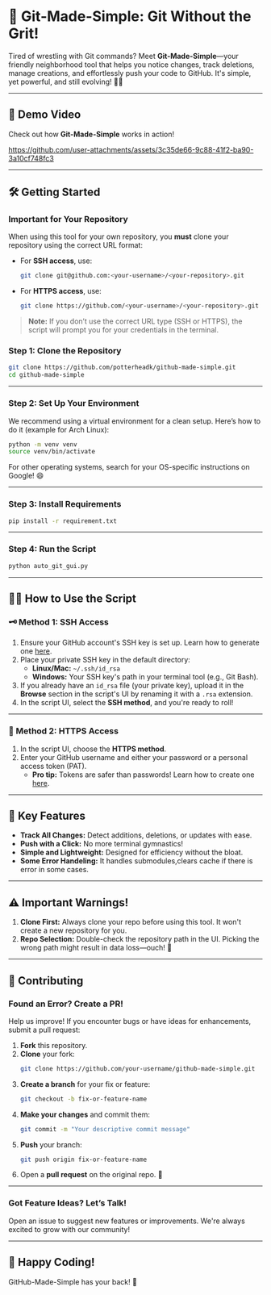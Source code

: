
# 🚀 **Git-Made-Simple: Git Without the Grit!**

Tired of wrestling with Git commands? Meet **Git-Made-Simple**—your friendly neighborhood tool that helps you notice changes, track deletions, manage creations, and effortlessly push your code to GitHub. It's simple, yet powerful, and still evolving! 🌱✨

---

## 🎥 Demo Video  
Check out how **Git-Made-Simple** works in action!  


https://github.com/user-attachments/assets/3c35de66-9c88-41f2-ba90-3a10cf748fc3

---

## 🛠️ **Getting Started**
### **Important for Your Repository**  
When using this tool for your own repository, you **must** clone your repository using the correct URL format:  

- For **SSH access**, use:  
  ```bash
  git clone git@github.com:<your-username>/<your-repository>.git
  ```

- For **HTTPS access**, use:  
  ```bash
  git clone https://github.com/<your-username>/<your-repository>.git
  ```

> **Note:** If you don’t use the correct URL type (SSH or HTTPS), the script will prompt you for your credentials in the terminal.


### Step 1: Clone the Repository  
```bash
git clone https://github.com/potterheadk/github-made-simple.git
cd github-made-simple
```
---

### Step 2: Set Up Your Environment  
We recommend using a virtual environment for a clean setup. Here’s how to do it (example for Arch Linux):  
```bash
python -m venv venv
source venv/bin/activate
```

For other operating systems, search for your OS-specific instructions on Google! 😄  

---

### Step 3: Install Requirements  
```bash
pip install -r requirement.txt
```

---

### Step 4: Run the Script  
```bash
python auto_git_gui.py
```

---

## 🧑‍💻 **How to Use the Script**

### 🗝️ Method 1: SSH Access  
1. Ensure your GitHub account's SSH key is set up. Learn how to generate one [here](https://docs.github.com/en/authentication/connecting-to-github-with-ssh).  
2. Place your private SSH key in the default directory:  
   - **Linux/Mac:** `~/.ssh/id_rsa`  
   - **Windows:** Your SSH key's path in your terminal tool (e.g., Git Bash).  
3. If you already have an `id_rsa` file (your private key), upload it in the **Browse** section in the script's UI by renaming it with a `.rsa` extension.  
4. In the script UI, select the **SSH method**, and you're ready to roll!

---

### 🔐 Method 2: HTTPS Access  
1. In the script UI, choose the **HTTPS method**.  
2. Enter your GitHub username and either your password or a personal access token (PAT).  
   - **Pro tip:** Tokens are safer than passwords! Learn how to create one [here](https://github.com/settings/tokens).

---

## 🧭 **Key Features**  
- **Track All Changes:** Detect additions, deletions, or updates with ease.  
- **Push with a Click:** No more terminal gymnastics!  
- **Simple and Lightweight:** Designed for efficiency without the bloat.
- **Some Error Handeling:** It handles submodules,clears cache if there is error in some cases.

---

## ⚠️ **Important Warnings!**  
1. **Clone First:** Always clone your repo before using this tool. It won't create a new repository for you.  
2. **Repo Selection:** Double-check the repository path in the UI. Picking the wrong path might result in data loss—ouch! 😬  

---

## 🤝 **Contributing**

### Found an Error? Create a PR!  
Help us improve! If you encounter bugs or have ideas for enhancements, submit a pull request:  

1. **Fork** this repository.  
2. **Clone** your fork:  
   ```bash
   git clone https://github.com/your-username/github-made-simple.git
   ```
3. **Create a branch** for your fix or feature:  
   ```bash
   git checkout -b fix-or-feature-name
   ```
4. **Make your changes** and commit them:  
   ```bash
   git commit -m "Your descriptive commit message"
   ```
5. **Push** your branch:  
   ```bash
   git push origin fix-or-feature-name
   ```
6. Open a **pull request** on the original repo. 🎉  

---

### Got Feature Ideas? Let’s Talk!  
Open an issue to suggest new features or improvements. We're always excited to grow with our community!  

---

## 🌟 **Happy Coding!**  
GitHub-Made-Simple has your back! 💪  
